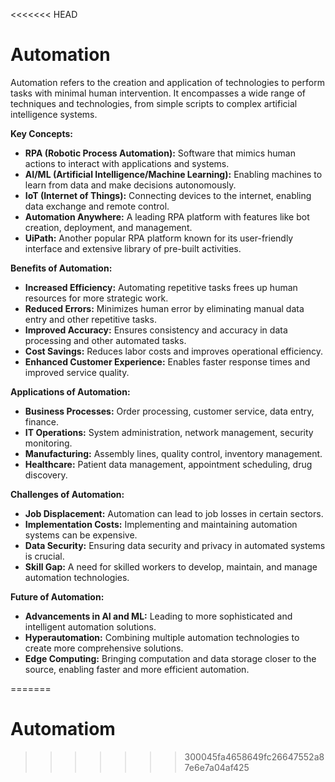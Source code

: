 <<<<<<< HEAD
# Automation

Automation refers to the creation and application of technologies to perform tasks with minimal human intervention. It encompasses a wide range of techniques and technologies, from simple scripts to complex artificial intelligence systems.

**Key Concepts:**

* **RPA (Robotic Process Automation):** Software that mimics human actions to interact with applications and systems.
* **AI/ML (Artificial Intelligence/Machine Learning):** Enabling machines to learn from data and make decisions autonomously.
* **IoT (Internet of Things):** Connecting devices to the internet, enabling data exchange and remote control.
* **Automation Anywhere:** A leading RPA platform with features like bot creation, deployment, and management.
* **UiPath:** Another popular RPA platform known for its user-friendly interface and extensive library of pre-built activities.

**Benefits of Automation:**

* **Increased Efficiency:** Automating repetitive tasks frees up human resources for more strategic work.
* **Reduced Errors:** Minimizes human error by eliminating manual data entry and other repetitive tasks.
* **Improved Accuracy:** Ensures consistency and accuracy in data processing and other automated tasks.
* **Cost Savings:** Reduces labor costs and improves operational efficiency.
* **Enhanced Customer Experience:** Enables faster response times and improved service quality.

**Applications of Automation:**

* **Business Processes:** Order processing, customer service, data entry, finance.
* **IT Operations:** System administration, network management, security monitoring.
* **Manufacturing:** Assembly lines, quality control, inventory management.
* **Healthcare:** Patient data management, appointment scheduling, drug discovery.

**Challenges of Automation:**

* **Job Displacement:** Automation can lead to job losses in certain sectors.
* **Implementation Costs:** Implementing and maintaining automation systems can be expensive.
* **Data Security:** Ensuring data security and privacy in automated systems is crucial.
* **Skill Gap:** A need for skilled workers to develop, maintain, and manage automation technologies.

**Future of Automation:**

* **Advancements in AI and ML:** Leading to more sophisticated and intelligent automation solutions.
* **Hyperautomation:** Combining multiple automation technologies to create more comprehensive solutions.
* **Edge Computing:** Bringing computation and data storage closer to the source, enabling faster and more efficient automation.


=======
# Automatiom
>>>>>>> 300045fa4658649fc26647552a87e6e7a04af425
